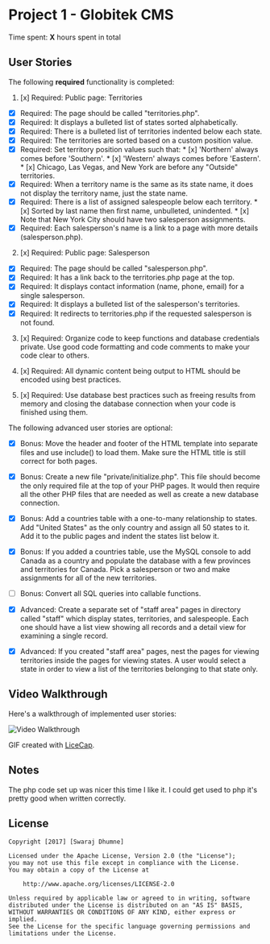# Project 1 - Globitek CMS

Time spent: **X** hours spent in total

## User Stories

The following **required** functionality is completed:

1. [x]  Required: Public page: Territories
  * [x]  Required: The page should be called "territories.php".
  * [x]  Required: It displays a bulleted list of states sorted alphabetically.
  * [x]  Required: There is a bulleted list of territories indented below each state.
  * [x]  Required: The territories are sorted based on a custom position value.
  * [x]  Required: Set territory position values such that:
    * [x]  'Northern' always comes before 'Southern'.
    * [x]  'Western' always comes before 'Eastern'.
    * [x]  Chicago, Las Vegas, and New York are before any "Outside" territories.
  * [x]  Required: When a territory name is the same as its state name, it does not display the territory name, just the state name.
  * [x]  Required: There is a list of assigned salespeople below each territory.
    * [x]  Sorted by last name then first name, unbulleted, unindented.
    * [x]  Note that New York City should have two salesperson assignments.
  * [x]  Required: Each salesperson's name is a link to a page with more details (salesperson.php).

2. [x]  Required: Public page: Salesperson
  * [x]  Required: The page should be called "salesperson.php".
  * [x]  Required: It has a link back to the territories.php page at the top.
  * [x]  Required: It displays contact information (name, phone, email) for a single salesperson.
  * [x]  Required: It displays a bulleted list of the salesperson's territories.
  * [x]  Required: It redirects to territories.php if the requested salesperson is not found.

3. [x]  Required:  Organize code to keep functions and database credentials private. Use good code formatting and code comments to make your code clear to others.

4. [x]  Required:  All dynamic content being output to HTML should be encoded using best practices.

5. [x]  Required:  Use database best practices such as freeing results from memory and closing the database connection when your code is finished using them.

The following advanced user stories are optional:

* [x]  Bonus: Move the header and footer of the HTML template into separate files and use include() to load them. Make sure the HTML title is still correct for both pages.

* [x]  Bonus: Create a new file "private/initialize.php". This file should become the only required file at the top of your PHP pages. It would then require all the other PHP files that are needed as well as create a new database connection.

* [x]  Bonus: Add a countries table with a one-to-many relationship to states. Add "United States" as the only country and assign all 50 states to it. Add it to the public pages and indent the states list below it.

* [x]  Bonus: If you added a countries table, use the MySQL console to add Canada as a country and populate the database with a few provinces and territories for Canada. Pick a salesperson or two and make assignments for all of the new territories.

* [ ]  Bonus: Convert all SQL queries into callable functions.

* [x]  Advanced: Create a separate set of "staff area" pages in directory called "staff" which display states, territories, and salespeople. Each one should have a list view showing all records and a detail view for examining a single record.

* [x]  Advanced: If you created "staff area" pages, nest the pages for viewing territories inside the pages for viewing states. A user would select a state in order to view a list of the territories belonging to that state only.

## Video Walkthrough

Here's a walkthrough of implemented user stories:

<img src='http://i.imgur.com/link/to/your/gif/file.gif' title='Video Walkthrough' width='' alt='Video Walkthrough' />

GIF created with [LiceCap](http://www.cockos.com/licecap/).

## Notes

The php code set up was nicer this time I like it. I could get used to php it's pretty good when written correctly. 

## License

    Copyright [2017] [Swaraj Dhumne]

    Licensed under the Apache License, Version 2.0 (the "License");
    you may not use this file except in compliance with the License.
    You may obtain a copy of the License at

        http://www.apache.org/licenses/LICENSE-2.0

    Unless required by applicable law or agreed to in writing, software
    distributed under the License is distributed on an "AS IS" BASIS,
    WITHOUT WARRANTIES OR CONDITIONS OF ANY KIND, either express or implied.
    See the License for the specific language governing permissions and
    limitations under the License.
